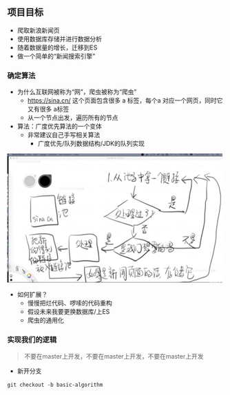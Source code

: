 ## 项目目标

- 爬取新浪新闻页
- 使用数据库存储并进行数据分析
- 随着数据量的增长，迁移到ES
- 做一个简单的“新闻搜索引擎”

### 确定算法 

- 为什么互联网被称为“网”，爬虫被称为“爬虫”
    - https://sina.cn/ 这个页面包含很多 a 标签，每个a 对应一个网页，同时它又有很多 a标签
    - 从一个节点出发，遍历所有的节点
- 算法：广度优先算法的一个变体
    - 非常建议自己手写相关算法
        - 广度优先/队列数据结构/JDK的队列实现

![](./imgs/01_06.png)

- 如何扩展？
    - 慢慢把烂代码、啰嗦的代码重构
    - 假设未来我要更换数据库/上ES
    - 爬虫的通用化

### 实现我们的逻辑

> 不要在master上开发，不要在master上开发，不要在master上开发

- 新开分支

```
git checkout -b basic-algorithm
```
